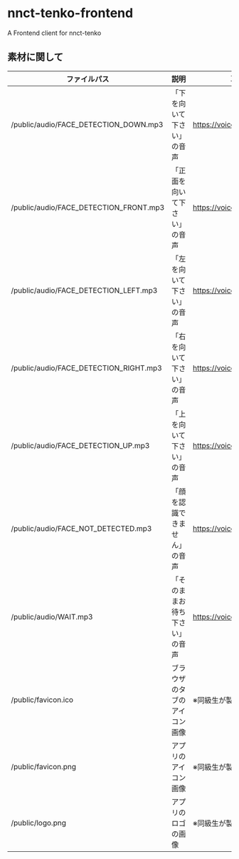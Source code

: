 # nnct-tenko-frontend
A Frontend client for nnct-tenko

## 素材に関して
|ファイルパス|説明|取得元|
|---|---|---|
|/public/audio/FACE_DETECTION_DOWN.mp3|「下を向いて下さい」の音声|https://voicevox.hiroshiba.jp/|
|/public/audio/FACE_DETECTION_FRONT.mp3|「正面を向いて下さい」の音声|https://voicevox.hiroshiba.jp/|
|/public/audio/FACE_DETECTION_LEFT.mp3|「左を向いて下さい」の音声|https://voicevox.hiroshiba.jp/|
|/public/audio/FACE_DETECTION_RIGHT.mp3|「右を向いて下さい」の音声|https://voicevox.hiroshiba.jp/|
|/public/audio/FACE_DETECTION_UP.mp3|「上を向いて下さい」の音声|https://voicevox.hiroshiba.jp/|
|/public/audio/FACE_NOT_DETECTED.mp3|「顔を認識できません」の音声|https://voicevox.hiroshiba.jp/|
|/public/audio/WAIT.mp3|「そのままお待ち下さい」の音声|https://voicevox.hiroshiba.jp/|
|/public/favicon.ico|ブラウザのタブのアイコン画像|※同級生が製作|
|/public/favicon.png|アプリのアイコン画像|※同級生が製作|
|/public/logo.png|アプリのロゴの画像|※同級生が製作|